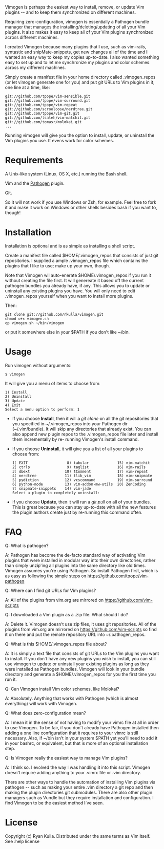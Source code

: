 
Vimogen is perhaps the easiest way to install, remove, or update Vim plugins --
and to keep them synchronized on different machines.

Requiring zero-configuration, vimogen is essentially a Pathogen bundle manager
that manages the installing/deleting/updating of all your Vim plugins. It also
makes it easy to keep all of your Vim plugins synchronized across different
machines.

I created Vimogen because many plugins that I use, such as vim-rails, syntastic
and snipMate-snippets, get new changes all of the time and I wanted an easy way
to keep my copies up-to-date. I also wanted something easy to set up and to let
me synchronize my plugins and color schemes across my different machines.

Simply create a manifest file in your home directory called .vimogen_repos 
(or let vimogen generate one for you) and put git URLs to Vim plugins in 
it, one line at a time, like:
    
    git://github.com/tpope/vim-sensible.git
    git://github.com/tpope/vim-surround.git
    git://github.com/tpope/vim-repeat
    git://github.com/scrooloose/nerdtree.git
    git://github.com/tpope/vim-git.git
    git://github.com/tsaleh/vim-matchit.git
    git://github.com/tomasr/molokai.git
    ...

Running vimogen will give you the option to install, update, or uninstall
the Vim plugins you use. It evens work for color schemes.

Requirements
============
A Unix-like system (Linux, OS X, etc.) running the Bash shell.

Vim and the [Pathogen](https://github.com/tpope/vim-pathogen/ "Pathogen") plugin.

Git.

So it will not work if you use Windows or Zsh, for example. Feel free to fork it
and make it work on Windows or other shells besides bash if you want to, though!

Installation
============
Installation is optional and is as simple as installing a shell script.

Create a manifest file called $HOME/.vimogen_repos that consists
of just git repositories. I supplied a ample .vimogen_repos file
which contains the plugins that I like to use; make up your own, though.

Note that Vimogen wil auto-enerate $HOME/.vimogen_repos if you run it
without creating the file first. It will genereate it based off the
current pathogen bundles you already have, if any. This allows you to
update or uninstall any existing plugins you have. You will only need
to edit .vimogen_repos yourself when you want to install more plugins.

Then:

    git clone git://github.com/rkulla/vimogen.git
    chmod u+x vimogen.sh
    cp vimogen.sh ~/bin/vimogen 
    
or put it somewhere else in your $PATH if you don't like ~/bin.

Usage
=====
Run vimogen without arguments:

    $ vimogen

It will give you a menu of items to choose from:

    1) Install
    2) Uninstall
    3) Update
    4) Exit
    Select a menu option to perform: 1

*    If you choose __Install__, then it will a _git clone_ on all the git repositories 
that you specified in ~/.vimogen_repos into your Pathogen dir (~/.vim/bundle).
It will skip any directories that already exist. You can also append new plugin
repos to the .vimogen_repos file later and install them incrementally by re-
running Vimogen's install command.

*    If you choose __Uninstall__, it will give you a list of all your plugins to choose from:

         1) EXIT                  8) tabular             15) vim-matchit
         2) ctrlp                 9) taglist             16) vim-rails
         3) dbext                10) tComment            17) vim-repeat
         4) nerdtree             11) tlib_vim            18) vim-snipmate
         5) pydiction            12) vcscommand          19) vim-surround
         6) python-mode          13) vim-addon-mw-utils  20) ZenCoding
         7) snipmate-snippets    14) vim-jade
         Select a plugin to completely uninstall:

    
*    If you choose __Update__, then it will run a _git pull_ on all of your bundles. 
This is great because you can stay up-to-date with all the new features the 
plugin authors create just by re-running this command often.

FAQ
===
Q: What is pathogen?

A: Pathogen has become the de-facto standard way of activating Vim plugins
that were installed in modular way into their own directories, rather than
simply unzip'ing all plugins into the same directory like old times.
Vimogen assumes you're using Pathogen. So install Pathogen first, which is
as easy as following the simple steps on https://github.com/tpope/vim-pathogen

Q: Where can I find git URLs for Vim plugins?

A: All of the plugins from vim.org are mirrored on https://github.com/vim-scripts

Q: I downloaded a Vim plugin as a .zip file. What should I do?

A: Delete it. Vimogen doesn't use zip files, it uses git repositories. All of
the plugins from vim.org are mirrored on https://github.com/vim-scripts so
find it on there and put the remote repository URL into ~/.pathogen_repos.

Q: What is this $HOME/.vimogen_repos file about?

A: It is simply a text file that consists of git URLs to the Vim plugins you
want to install. If you don't have any new plugins you wish to install, you
can still use vimogen to update or uninstall your existing plugins as long
as they were installed as Pathogen bundles. Vimogen will look in your bundle
directory and generate a $HOME/.vimogen_repos for you the first time you run it.

Q: Can Vimogen install Vim color schemes, like Molokai?

A: Absolutely. Anything that works with Pathogen (which is almost everything)
will work with Vimogen.

Q: What does zero-configuration mean?

A: I mean it in the sense of not having to modify your vimrc file at all in
order to use Vimogen. To be fair, if you don't already have Pathogen installed
then adding a one line configuration that it requires to your vimrc is still
necessary. Also, if ~/bin isn't in your system $PATH yet you'll need to add it
in your bashrc, or equivalent, but that is more of an optional installation step.

Q: Is Vimogen really the easiest way to manage Vim plugins?

A: I think so. I evolved the way I was handling it into this script. Vimogen
doesn't require adding anything to your .vimrc file or .vim directory. 

There are other ways to handle the automation of installing Vim plugins via 
pathogen -- such as making your entire .vim directory a git repo and then
making the plugin directories git submodules. There are also other plugin
managers such as Vundle but they require installation and configuration. I
find Vimogen to be the easiest method I've seen. 

License
=======
Copyright (c) Ryan Kulla. Distributed under the same terms as Vim itself. See :help license
